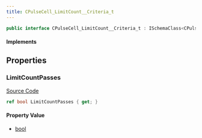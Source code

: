 ```yaml
---
title: CPulseCell_LimitCount__Criteria_t
---
```


```csharp
public interface CPulseCell_LimitCount__Criteria_t : ISchemaClass<CPulseCell_LimitCount__Criteria_t>, ISchemaField, ISchemaClass, INativeHandle
```

#### Implements

## Properties

### LimitCountPasses

[Source Code](https://github.com/swiftly-solution/swiftlys2/blob/beta/managed/src/SwiftlyS2.Generated/Schemas/Interfaces/CPulseCell_LimitCount__Criteria_t.cs#L16)

```csharp
ref bool LimitCountPasses { get; }
```

#### Property Value

- [bool](https://learn.microsoft.com/dotnet/api/system.boolean)

